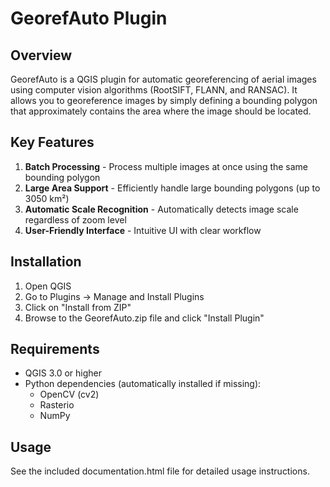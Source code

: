# GeorefAuto Plugin

## Overview
GeorefAuto is a QGIS plugin for automatic georeferencing of aerial images using computer vision algorithms (RootSIFT, FLANN, and RANSAC). It allows you to georeference images by simply defining a bounding polygon that approximately contains the area where the image should be located.

## Key Features
1. **Batch Processing** - Process multiple images at once using the same bounding polygon
2. **Large Area Support** - Efficiently handle large bounding polygons (up to 3050 km²)
3. **Automatic Scale Recognition** - Automatically detects image scale regardless of zoom level
4. **User-Friendly Interface** - Intuitive UI with clear workflow

## Installation
1. Open QGIS
2. Go to Plugins → Manage and Install Plugins
3. Click on "Install from ZIP"
4. Browse to the GeorefAuto.zip file and click "Install Plugin"

## Requirements
- QGIS 3.0 or higher
- Python dependencies (automatically installed if missing):
  - OpenCV (cv2)
  - Rasterio
  - NumPy

## Usage
See the included documentation.html file for detailed usage instructions.
